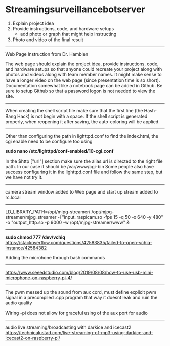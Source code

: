 # Streamingsurveillancebotserver

1. Explain project idea
2. Provide instructions, code, and hardware setups
   - add photo or graph that might help instructing
3. Photo and video of the final result


______
Web Page Instruction from Dr. Hamblen

The web page should explain the project idea, provide instructions, code, and hardware setups so that anyone could recreate your project along with photos and videos along with team member names. It might make sense to have a longer video on the web page (since presentation time is so short). Documentation somewhat like a notebook page can be added in Github. Be sure to setup Github so that a password logon is not needed to view the site.
______
When creating the shell script file make sure that the first line (the Hash-Bang Hack) is not begin with a space. If the shell script is generated properly, when reopening it after saving, the auto-coloring will be applied.
_______________________________________
Other than configuring the path in lighttpd.conf to find the index.html, the cgi enable need to be configure too using 

<b>sudo nano /etc/lighttpd/conf-enabled/10-cgi.conf</b> 

In the $http ["url"] section make sure the alias.url is directed to the right file path. In our case it should be /var/www/cgi-bin
Some people also have success configuring it in the lighttpd.conf file and follow the same step, but we have not try it. 
_______________________________________
camera stream window added to Web page and start up stream added to rc.local
_______________________________________
LD_LIBRARY_PATH=/opt/mjpg-streamer/ /opt/mjpg-streamer/mjpg_streamer -i "input_raspicam.so -fps 15 -q 50 -x 640 -y 480" -o "output_http.so -p 9000 -w /opt/mjpg-streamer/www" &
_______________________________________
 
<b>sudo chmod 777 /dev/vchiq</b>
https://stackoverflow.com/questions/42583835/failed-to-open-vchiq-instance/42584382



Adding the microhone through bash commands

____________________________________________
https://www.seeedstudio.com/blog/2019/08/08/how-to-use-usb-mini-microphone-on-raspberry-pi-4/
_____________________________________________________________

The pwm messed up the sound from aux cord, must define explicit pwm signal in a precompiled .cpp program that way it doesnt leak and ruin the audio quality

Wiring -pi does not allow for graceful using of the aux port for audio

_____________________________________________________________
audio live streaming/broadcasting with darkice and icecast2
https://technicalustad.com/live-streaming-of-mp3-using-darkice-and-icecast2-on-raspberry-pi/
